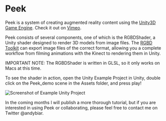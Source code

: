 Peek
============

Peek is a system of creating augmented reality content using the [Unity3D Game Engine](http://unity3d.com). Check it out on [Vimeo](http://vimeo.com/andybiar/peek).

Peek consists of several components, one of which is the RGBDShader, a Unity shader designed to render 3D models from image files. The [RGBD Toolkit](http://rgbdtoolkit.com) can export image files of the correct format, allowing you a complete workflow from filming animations with the Kinect to rendering them in Unity.

IMPORTANT NOTE: The RGBDShader is written in GLSL, so it only works on Macs at this time.

To see the shader in action, open the Unity Example Project in Unity, double click on the Peek_demo scene in the Assets folder, and press play!

![Screenshot of Example Unity Project](https://dl.dropboxusercontent.com/u/27507970/brad.png)

In the coming months I will publish a more thorough tutorial, but if you are interested in using Peek or collaborating, please feel free to contact me on Twitter @andybiar.
